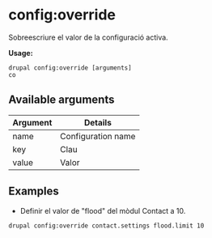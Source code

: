 # config:override
Sobreescriure el valor de la configuració activa.

**Usage:**
```
drupal config:override [arguments]
co
```

## Available arguments
Argument | Details
---------|-------------
name | Configuration name
key | Clau
value | Valor

## Examples
* Definir el valor de "flood" del mòdul Contact a 10.
```
drupal config:override contact.settings flood.limit 10
```
